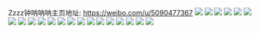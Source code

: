 Zzzz钟呐呐呐主页地址: https://weibo.com/u/5090477367 
![](https://wx4.sinaimg.cn/mw2000/005yv7HFgy1h8v6fd1drtj31sc2dsx6p.jpg) 
![](https://wx4.sinaimg.cn/mw2000/005yv7HFgy1h8v6f99b6aj32c03404qr.jpg) 
![](https://wx4.sinaimg.cn/mw2000/005yv7HFgy1h8v6f2albjj31sc2ds1ky.jpg) 
![](https://wx4.sinaimg.cn/mw2000/005yv7HFgy1h8epvbh2vfj32c03401l1.jpg) 
![](https://wx4.sinaimg.cn/mw2000/005yv7HFgy1h8epv56lctj32c0340kjo.jpg) 
![](https://wx4.sinaimg.cn/mw2000/005yv7HFgy1h8epvhqwlqj32c0340kjm.jpg) 
![](https://wx4.sinaimg.cn/mw2000/005yv7HFgy1h7ppplqg3jj31400u0n4i.jpg) 
![](https://wx4.sinaimg.cn/mw2000/005yv7HFgy1h6y9vp53hrj30u014076x.jpg) 
![](https://wx4.sinaimg.cn/mw2000/005yv7HFgy1h6y9vpqhrwj30u0140tbc.jpg) 
![](https://wx4.sinaimg.cn/mw2000/005yv7HFgy1h6u728dv3gj32dr36aqv6.jpg) 
![](https://wx4.sinaimg.cn/mw2000/005yv7HFgy1h6u735fz09j32c0340e82.jpg) 
![](https://wx4.sinaimg.cn/mw2000/005yv7HFgy1h6u731fj5mj32c0340x6r.jpg) 
![](https://wx4.sinaimg.cn/mw2000/005yv7HFgy1h6n5z62vn2j31400u0wn2.jpg) 
![](https://wx4.sinaimg.cn/mw2000/005yv7HFgy1h6n5ybjb4sj31400u0dok.jpg) 
![](https://wx4.sinaimg.cn/mw2000/005yv7HFgy1h6n5yb227aj31400u0q54.jpg) 
![](https://wx4.sinaimg.cn/mw2000/005yv7HFgy1h6n5y9y8ozj30u0140411.jpg) 
![](https://wx4.sinaimg.cn/mw2000/005yv7HFgy1h6n5yaiv1rj30u00zz12h.jpg) 
![](https://wx4.sinaimg.cn/mw2000/005yv7HFgy1h6n60nud80j30u0140gt1.jpg) 
![](https://wx4.sinaimg.cn/mw2000/005yv7HFgy1h6h8jf682ej32801o01kx.jpg) 
![](https://wx4.sinaimg.cn/mw2000/005yv7HFgy1h5pwamxmxqj30u0140mz7.jpg) 
![](https://wx4.sinaimg.cn/mw2000/005yv7HFgy1gccd0ajmsoj33402c0b29.jpg) 
